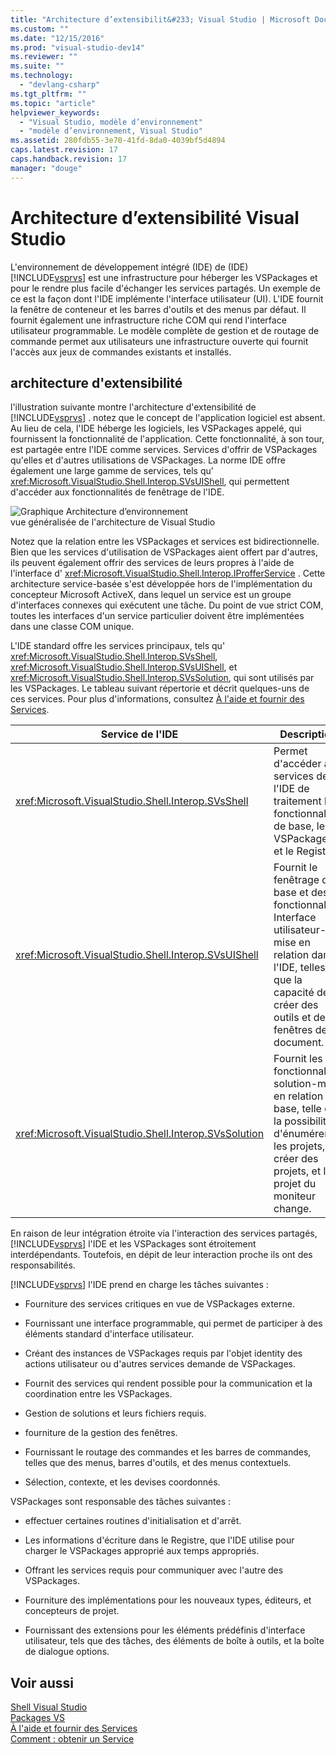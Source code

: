 ```yaml
---
title: "Architecture d’extensibilit&#233; Visual Studio | Microsoft Docs"
ms.custom: ""
ms.date: "12/15/2016"
ms.prod: "visual-studio-dev14"
ms.reviewer: ""
ms.suite: ""
ms.technology: 
  - "devlang-csharp"
ms.tgt_pltfrm: ""
ms.topic: "article"
helpviewer_keywords: 
  - "Visual Studio, modèle d’environnement"
  - "modèle d’environnement, Visual Studio"
ms.assetid: 280fdb55-3e70-41fd-8da0-4039bf5d4894
caps.latest.revision: 17
caps.handback.revision: 17
manager: "douge"
---
```

# Architecture d’extensibilit&#233; Visual Studio
L'environnement de développement intégré \(IDE\) de \(IDE\) [!INCLUDE[vsprvs](../code-quality/includes/vsprvs_md.md)] est une infrastructure pour héberger les VSPackages et pour le rendre plus facile d'échanger les services partagés.  Un exemple de ce est la façon dont l'IDE implémente l'interface utilisateur \(UI\).  L'IDE fournit la fenêtre de conteneur et les barres d'outils et des menus par défaut.  Il fournit également une infrastructure riche COM qui rend l'interface utilisateur programmable.  Le modèle complète de gestion et de routage de commande permet aux utilisateurs une infrastructure ouverte qui fournit l'accès aux jeux de commandes existants et installés.  
  
## architecture d'extensibilité  
 l'illustration suivante montre l'architecture d'extensibilité de [!INCLUDE[vsprvs](../code-quality/includes/vsprvs_md.md)] .  notez que le concept de l'application logiciel est absent.  Au lieu de cela, l'IDE héberge les logiciels, les VSPackages appelé, qui fournissent la fonctionnalité de l'application.  Cette fonctionnalité, à son tour, est partagée entre l'IDE comme services.  Services d'offrir de VSPackages qu'elles et d'autres utilisations de VSPackages.  La norme IDE offre également une large gamme de services, tels qu' <xref:Microsoft.VisualStudio.Shell.Interop.SVsUIShell>, qui permettent d'accéder aux fonctionnalités de fenêtrage de l'IDE.  
  
 ![Graphique Architecture d’environnement](~/extensibility/internals/media/environment.gif "environment")  
vue généralisée de l'architecture de Visual Studio  
  
 Notez que la relation entre les VSPackages et services est bidirectionnelle.  Bien que les services d'utilisation de VSPackages aient offert par d'autres, ils peuvent également offrir des services de leurs propres à l'aide de l'interface d' <xref:Microsoft.VisualStudio.Shell.Interop.IProfferService> .  Cette architecture service\-basée s'est développée hors de l'implémentation du concepteur Microsoft ActiveX, dans lequel un service est un groupe d'interfaces connexes qui exécutent une tâche.  Du point de vue strict COM, toutes les interfaces d'un service particulier doivent être implémentées dans une classe COM unique.  
  
 L'IDE standard offre les services principaux, tels qu' <xref:Microsoft.VisualStudio.Shell.Interop.SVsShell>, <xref:Microsoft.VisualStudio.Shell.Interop.SVsUIShell>, et <xref:Microsoft.VisualStudio.Shell.Interop.SVsSolution>, qui sont utilisés par les VSPackages.  Le tableau suivant répertorie et décrit quelques\-uns de ces services.  Pour plus d'informations, consultez [À l'aide et fournir des Services](../extensibility/using-and-providing-services.md).  
  
|Service de l'IDE|Description|  
|----------------------|-----------------|  
|<xref:Microsoft.VisualStudio.Shell.Interop.SVsShell>|Permet d'accéder aux services de l'IDE de traitement la fonctionnalité de base, le VSPackages, et le Registre.|  
|<xref:Microsoft.VisualStudio.Shell.Interop.SVsUIShell>|Fournit le fenêtrage de base et des fonctionnalités Interface utilisateur\-mise en relation dans l'IDE, telles que la capacité de créer des outils et des fenêtres de document.|  
|<xref:Microsoft.VisualStudio.Shell.Interop.SVsSolution>|Fournit les fonctionnalités solution\-mise en relation de base, telle que la possibilité d'énumérer les projets, créer des projets, et le projet du moniteur change.|  
  
 En raison de leur intégration étroite via l'interaction des services partagés, [!INCLUDE[vsprvs](../code-quality/includes/vsprvs_md.md)] l'IDE et les VSPackages sont étroitement interdépendants.  Toutefois, en dépit de leur interaction proche ils ont des responsabilités.  
  
 [!INCLUDE[vsprvs](../code-quality/includes/vsprvs_md.md)] l'IDE prend en charge les tâches suivantes :  
  
-   Fourniture des services critiques en vue de VSPackages externe.  
  
-   Fournissant une interface programmable, qui permet de participer à des éléments standard d'interface utilisateur.  
  
-   Créant des instances de VSPackages requis par l'objet identity des actions utilisateur ou d'autres services demande de VSPackages.  
  
-   Fournit des services qui rendent possible pour la communication et la coordination entre les VSPackages.  
  
-   Gestion de solutions et leurs fichiers requis.  
  
-   fourniture de la gestion des fenêtres.  
  
-   Fournissant le routage des commandes et les barres de commandes, telles que des menus, barres d'outils, et des menus contextuels.  
  
-   Sélection, contexte, et les devises coordonnés.  
  
 VSPackages sont responsable des tâches suivantes :  
  
-   effectuer certaines routines d'initialisation et d'arrêt.  
  
-   Les informations d'écriture dans le Registre, que l'IDE utilise pour charger le VSPackages approprié aux temps appropriés.  
  
-   Offrant les services requis pour communiquer avec l'autre des VSPackages.  
  
-   Fourniture des implémentations pour les nouveaux types, éditeurs, et concepteurs de projet.  
  
-   Fournissant des extensions pour les éléments prédéfinis d'interface utilisateur, tels que des tâches, des éléments de boîte à outils, et la boîte de dialogue options.  
  
## Voir aussi  
 [Shell Visual Studio](../extensibility/internals/visual-studio-shell.md)   
 [Packages VS](../extensibility/internals/vspackages.md)   
 [À l'aide et fournir des Services](../extensibility/using-and-providing-services.md)   
 [Comment : obtenir un Service](../Topic/How%20to:%20Get%20a%20Service.md)